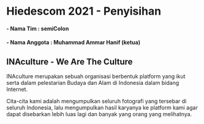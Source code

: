# Hiedescom 2021 - Penyisihan 

#### - Nama Tim : semiColon
#### - Nama Anggota : Muhammad Ammar Hanif (ketua)

## INAculture - We Are The Culture
INAculture merupakan sebuah organisasi berbentuk platform yang ikut serta dalam pelestarian Budaya dan Alam di Indonesia dalam bidang Internet. 

Cita-cita kami adalah mengumpulkan seluruh fotografi yang tersebar di seluruh Indonesia, lalu mengumpulkan hasil karyanya ke platform kami agar dapat disebarkan lebih luas lagi dan banyak yang orang yang melihatnya.
